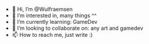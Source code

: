 - 👋 Hi, I’m @Wulfraemsen
- 👀 I’m interested in, many things ^^
- 🌱 I’m currently learning: GameDev
- 💞️ I’m looking to collaborate on: any art and gamedev
- 📫 How to reach me, just write :)

<!---
Wulfraemsen/Wulfraemsen is a ✨ special ✨ repository because its `README.md` (this file) appears on your GitHub profile.
You can click the Preview link to take a look at your changes.
--->
